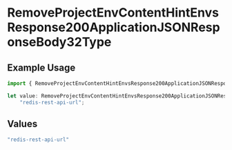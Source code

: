 # RemoveProjectEnvContentHintEnvsResponse200ApplicationJSONResponseBody32Type

## Example Usage

```typescript
import { RemoveProjectEnvContentHintEnvsResponse200ApplicationJSONResponseBody32Type } from "@simplesagar/vercel/models/removeprojectenvop.js";

let value: RemoveProjectEnvContentHintEnvsResponse200ApplicationJSONResponseBody32Type =
    "redis-rest-api-url";
```

## Values

```typescript
"redis-rest-api-url"
```
